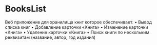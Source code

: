 # BooksList
Веб приложение для хранилища книг которое обеспечивает:
•	Вывод списка книг
•	Добавление карточки «Книга»
•	Изменение карточки «Книга»
•	Удаление карточки «Книга»
•	Поиск книги по нескольким реквизитам (название, автор, год издания)

